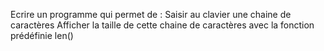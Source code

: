 Ecrire un programme qui permet de :
Saisir au clavier une chaine de caractères
Afficher la taille de cette chaine de caractères avec la fonction prédéfinie len()
